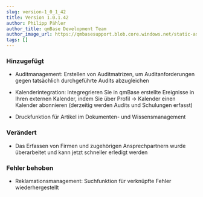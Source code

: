 ```yaml
---
slug: version-1_0_1_42
title: Version 1.0.1.42
author: Philipp Pähler
author_title: qmBase Development Team
author_image_url: https://qmbasesupport.blob.core.windows.net/static-assets/img/persons/paehler_round.png
tags: []
---
```

### Hinzugefügt

*   Auditmanagement: Erstellen von Auditmatrizen, um Auditanforderungen gegen tatsächlich durchgeführte Audits abzugleichen

*   Kalenderintegration: Integregrieren Sie in qmBase erstellte Ereignisse in Ihren externen Kalender, indem Sie über Profil -> Kalender einen Kalender abonnieren (derzeitig werden Audits und Schulungen erfasst)

*   Druckfunktion für Artikel im Dokumenten- und Wissensmanagement

### Verändert

*   Das Erfassen von Firmen und zugehörigen Ansprechpartnern wurde überarbeitet und kann jetzt schneller erledigt werden

### Fehler behoben

*   Reklamationsmanagement: Suchfunktion für verknüpfte Fehler wiederhergestellt